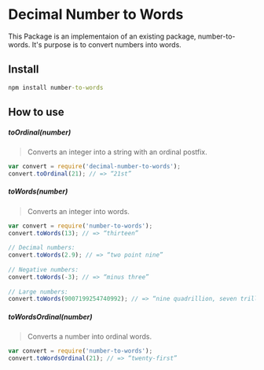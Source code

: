 # Decimal Number to Words

This Package is an implementaion of an existing package, number-to-words. It's purpose is to convert numbers into words.

## Install
```cmd
npm install number-to-words 
```

## How to use

##### toOrdinal(number)
> Converts an integer into a string with an ordinal postfix.
```js 
var convert = require('decimal-number-to-words');
convert.toOrdinal(21); // => “21st”
```
##### toWords(number)
> Converts an integer into words.
```js 
var convert = require('number-to-words');
convert.toWords(13); // => “thirteen”
 
// Decimal numbers:
convert.toWords(2.9); // => “two point nine”
 
// Negative numbers:
convert.toWords(-3); // => “minus three”
 
// Large numbers:
convert.toWords(9007199254740992); // => “nine quadrillion, seven trillion, one hundred ninety-nine billion, two hundred fifty-four million, seven hundred forty thousand, nine hundred ninety-two”
```
##### toWordsOrdinal(number)
> Converts a number into ordinal words.
```js 
var convert = require('number-to-words');
convert.toWordsOrdinal(21); // => “twenty-first”
```